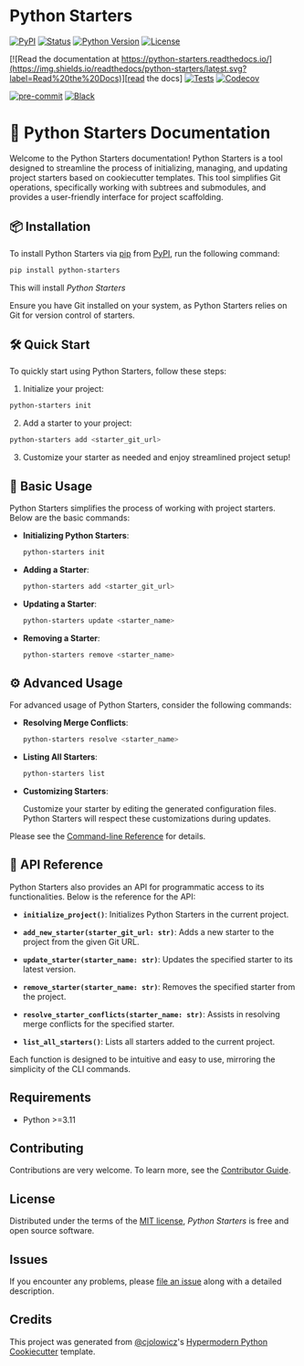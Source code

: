 # Python Starters

[![PyPI](https://img.shields.io/pypi/v/python-starters.svg)][pypi_]
[![Status](https://img.shields.io/pypi/status/python-starters.svg)][status]
[![Python Version](https://img.shields.io/pypi/pyversions/python-starters)][python version]
[![License](https://img.shields.io/pypi/l/python-starters)][license]

[![Read the documentation at https://python-starters.readthedocs.io/](https://img.shields.io/readthedocs/python-starters/latest.svg?label=Read%20the%20Docs)][read the docs]
[![Tests](https://github.com/piskunow/python-starters/workflows/Tests/badge.svg)][tests]
[![Codecov](https://codecov.io/gh/piskunow/python-starters/branch/main/graph/badge.svg)][codecov]

[![pre-commit](https://img.shields.io/badge/pre--commit-enabled-brightgreen?logo=pre-commit&logoColor=white)][pre-commit]
[![Black](https://img.shields.io/badge/code%20style-black-000000.svg)][black]

[pypi_]: https://pypi.org/project/python-starters/
[status]: https://pypi.org/project/python-starters/
[python version]: https://pypi.org/project/python-starters
[read the docs]: https://python-starters.readthedocs.io/
[tests]: https://github.com/piskunow/python-starters/actions?workflow=Tests
[codecov]: https://app.codecov.io/gh/piskunow/python-starters
[pre-commit]: https://github.com/pre-commit/pre-commit
[black]: https://github.com/psf/black

# 🚀 Python Starters Documentation

Welcome to the Python Starters documentation! Python Starters is a tool designed to streamline the process of initializing, managing, and updating project starters based on cookiecutter templates. This tool simplifies Git operations, specifically working with subtrees and submodules, and provides a user-friendly interface for project scaffolding.

## 📦 Installation

To install Python Starters via [pip] from [PyPI], run the following command:

```bash
pip install python-starters
```

This will install _Python Starters_

Ensure you have Git installed on your system, as Python Starters relies on Git for version control of starters.

## 🛠️ Quick Start

To quickly start using Python Starters, follow these steps:

1. Initialize your project:

```bash
python-starters init
```

2. Add a starter to your project:

```bash
python-starters add <starter_git_url>
```

3. Customize your starter as needed and enjoy streamlined project setup!

## 🌟 Basic Usage

Python Starters simplifies the process of working with project starters. Below are the basic commands:

- **Initializing Python Starters**:

  ```bash
  python-starters init
  ```

- **Adding a Starter**:

  ```bash
  python-starters add <starter_git_url>
  ```

- **Updating a Starter**:

  ```bash
  python-starters update <starter_name>
  ```

- **Removing a Starter**:

  ```bash
  python-starters remove <starter_name>
  ```

## ⚙️ Advanced Usage

For advanced usage of Python Starters, consider the following commands:

- **Resolving Merge Conflicts**:

  ```bash
  python-starters resolve <starter_name>
  ```

- **Listing All Starters**:

  ```bash
  python-starters list
  ```

- **Customizing Starters**:

  Customize your starter by editing the generated configuration files. Python Starters will respect these customizations during updates.

Please see the [Command-line Reference] for details.

## 📘 API Reference

Python Starters also provides an API for programmatic access to its functionalities. Below is the reference for the API:

- **`initialize_project()`**:
  Initializes Python Starters in the current project.

- **`add_new_starter(starter_git_url: str)`**:
  Adds a new starter to the project from the given Git URL.

- **`update_starter(starter_name: str)`**:
  Updates the specified starter to its latest version.

- **`remove_starter(starter_name: str)`**:
  Removes the specified starter from the project.

- **`resolve_starter_conflicts(starter_name: str)`**:
  Assists in resolving merge conflicts for the specified starter.

- **`list_all_starters()`**:
  Lists all starters added to the current project.

Each function is designed to be intuitive and easy to use, mirroring the simplicity of the CLI commands.

## Requirements

- Python >=3.11

## Contributing

Contributions are very welcome.
To learn more, see the [Contributor Guide].

## License

Distributed under the terms of the [MIT license][license],
_Python Starters_ is free and open source software.

## Issues

If you encounter any problems,
please [file an issue] along with a detailed description.

## Credits

This project was generated from [@cjolowicz]'s [Hypermodern Python Cookiecutter] template.

[@cjolowicz]: https://github.com/cjolowicz
[pypi]: https://pypi.org/
[hypermodern python cookiecutter]: https://github.com/cjolowicz/cookiecutter-hypermodern-python
[file an issue]: https://github.com/piskunow/python-starters/issues
[pip]: https://pip.pypa.io/

<!-- github-only -->

[license]: https://github.com/piskunow/python-starters/blob/main/LICENSE
[contributor guide]: https://github.com/piskunow/python-starters/blob/main/CONTRIBUTING.md
[command-line reference]: https://python-starters.readthedocs.io/en/latest/usage.html

